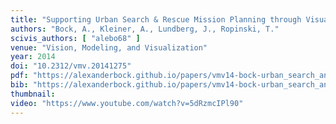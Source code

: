 ```yaml
---
title: "Supporting Urban Search & Rescue Mission Planning through Visualization-Based Analysis"
authors: "Bock, A., Kleiner, A., Lundberg, J., Ropinski, T."
scivis_authors: [ "alebo68" ]
venue: "Vision, Modeling, and Visualization"
year: 2014
doi: "10.2312/vmv.20141275"
pdf: "https://alexanderbock.github.io/papers/vmv14-bock-urban_search_and_rescue.pdf"
bib: "https://alexanderbock.github.io/papers/vmv14-bock-urban_search_and_rescue.bib"
thumbnail: 
video: "https://www.youtube.com/watch?v=5dRzmcIPl90"
---
```


